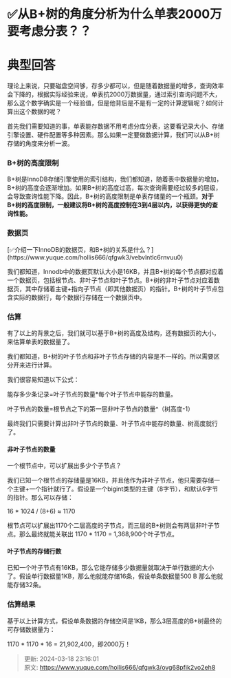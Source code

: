 # ✅从B+树的角度分析为什么单表2000万要考虑分表？？

# 典型回答


理论上来说，只要磁盘空间够，存多少都可以，但是随着数据量的增多，查询效率会下降的，根据实际经验来说，单表抗2000万数据量，通过索引查询问题不大，那么这个数字确实是一个经验值，但是他背后是不是有一定的计算逻辑呢？如何计算出这个数据的呢？



首先我们需要知道的事，单表能存数据不用考虑分库分表，这要看记录大小、存储引擎设置、硬件配置等多种因素。那么如果一定要做数据计算，我们可以从B+树存储的角度来分析一波。



### B+树的高度限制


B+树是InnoDB存储引擎使用的索引结构，我们都知道，随着表中数据量的增加，B+树的高度会逐渐增加。如果B+树的高度过高，每次查询需要经过较多的层级，会导致查询性能下降。因此，B+树的高度限制是单表存储量的一个瓶颈。**对于B+树的高度限制，一般建议将B+树的高度控制在3到4层以内，以获得更快的查询性能。**



### 数据页<font style="color:rgb(55, 65, 81);background-color:rgb(247, 247, 248);">  
</font>
[✅介绍一下InnoDB的数据页，和B+树的关系是什么？](https://www.yuque.com/hollis666/qfgwk3/vebvlntlc6rnvuu0)



我们都知道，Innodb中的数据页默认大小是16KB，并且B+树的每个节点都对应着一个数据页，包括根节点、非叶子节点和叶子节点。B+树的非叶子节点对应着数据页，其中存储着主键+指向子节点（即其他数据页）的指针。B+树的叶子节点包含实际的数据行，每个数据行存储在一个数据页中。



### 估算


有了以上的背景之后，我们就可以基于B+树的高度及结构，还有数据页的大小，来估算单表的数据量了。



我们都知道，B+树的叶子节点和非叶子节点存储的内容是不一样的。所以需要区分开来进行计算。



我们很容易知道以下公式：



能存多少条记录=叶子节点的数量*每个叶子节点中能存的数量。



叶子节点的数量=根节点之下的第一层非叶子节点的数量^（树高度-1）



最终我们只需要计算出非叶子节点的数量、叶子节点中能存的数量、树高度就行了。



#### 非叶子节点的数量


一个根节点中，可以扩展出多少个子节点？



我们已知一个根节点的存储量是16KB，并且他作为非叶子节点，他只需要存储一个主键+一个指针就行了。假设是一个bigint类型的主键（8字节），和默认6字节的指针。那么可以存储：



16 * 1024 / (8+6) ≈ 1170



根节点可以扩展出1170个二层高度的子节点，而三层的B+树则会有两层非叶子节点。那么最终就能关联出 1170 * 1170 = 1,368,900个叶子节点。



#### 叶子节点的存储行数


已知一个叶子节点有16KB，那么它能存储多少数据量就取决于单行数据的大小了。假设单行数据量1KB，那么他就能存储16条，假设单条数据量500 B 那么他就能存储32条。



### 估算结果


基于以上计算方式，假设单条数据的存储空间是1KB，那么3层高度的B+树最终的可存储数据量为：



1170 * 1170 * 16 = 21,902,400，即2000万！







> 更新: 2024-03-18 23:16:01  
> 原文: <https://www.yuque.com/hollis666/qfgwk3/ovg68pfik2vo2eh8>